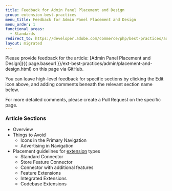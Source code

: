 ```yaml
---
title: Feedback for Admin Panel Placement and Design
group: extension-best-practices
menu_title: Feedback for Admin Panel Placement and Design
menu_order: 1
functional_areas:
  - Standards
redirect_to: https://developer.adobe.com/commerce/php/best-practices/admin/placement-and-design/
layout: migrated
---
```


Please provide feedback for the article: [Admin Panel Placement and Design]({{ page.baseurl }}/ext-best-practices/admin/placement-and-design.html) on this page via GitHub.

You can leave high-level feedback for specific sections by clicking the Edit icon above, and adding comments beneath the relevant section name below.

For more detailed comments, please create a Pull Request on the specific page.

### Article Sections

*  Overview
*  Things to Avoid
   *  Icons in the Primary Navigation
   *  Advertising in Navigation
*  Placement guidelines for [extension](https://glossary.magento.com/extension) types
   *  Standard Connector
   *  Store Feature Connector
   *  Connector with additional features
   *  Feature Extensions
   *  Integrated Extensions
   *  Codebase Extensions
